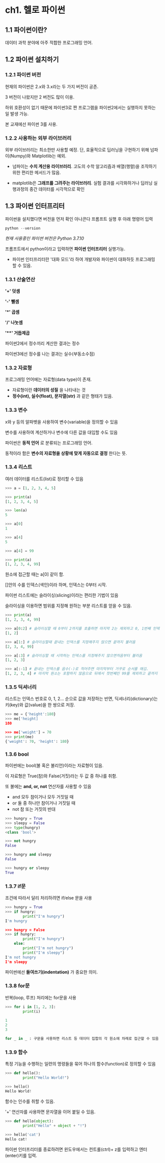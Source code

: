 # ch1. 헬로 파이썬

## 1.1 파이썬이란?
데이터 과학 분야에 아주 적합한 프로그래밍 언어.

## 1.2 파이썬 설치하기
### 1.2.1 파이썬 버전
현재의 파이썬은 2.x와 3.x라는 두 가지 버전이 공존. 

3 버전이 나왔지만 2 버전도 많이 이용. 

하위 호환성이 없기 때문에 파이썬3로 짠 프로그램을 파이썬2에서는 실행하지 못하는 일 발생 가능.

본 교재에선 파이썬 3를 사용.

### 1.2.2 사용하는 외부 라이브러리
외부 라이브러리는 최소한만 사용할 예정. 단, 효율적으로 딥러닝을 구현하기 위해 넘파이(Numpy)와 Matplotlib는 예외. 

* 넘파이는 __수치 계산용 라이브러리__. 고도의 수학 알고리즘과 배열(행렬)을 조작하기 위한 편리한 메서드가 많음. 

* matplotlib은 __그래프를 그려주는 라이브러리__. 실험 결과를 시각화하거나 딥러닝 실행과정의 중간 데이터를 시각적으로 확인

## 1.3 파이썬 인터프리터
파이썬을 설치했다면 버전을 먼저 확인
아나콘다 프롬프트 실행 후 아래 명령어 입력
```python
python --version
```

_현재 사용중인 파이썬 버전은 Python 3.7.10_

프롬프트에서 python이라고 입력하면 __파이썬 인터프리터__ 실행가능.

* 파이썬 인터프리터란 '대화 모드'라 하여 개발자와 파이썬이 대화하듯 프로그래밍 할 수 있음. 

### 1.3.1 산술연산 
 __'+' 덧셈__
 
 __'-' 뺄셈__
 
 __'*' 곱셈__
 
 __'/' 나눗셈__
 
 __'**' 거듭제곱__
 
 파이썬2에서 정수끼리 계산한 결과는 정수
 
 파이썬3에선 정수를 나는 결과는 실수(부동소수점)
 
### 1.3.2 자료형
프로그래밍 언어에는 자료형(data type)이 존재. 

* 자료형이란 __데이터의 성질__ 을 나타내는 것
* __정수(int), 실수(float), 문자열(str)__ 과 같은 형태가 있음.
 
### 1.3.3 변수
x와 y 등의 알파벳을 사용하여 변수(variable)을 정의할 수 있음 

변수를 사용하여 계산하거나 변수에 다른 값을 대입할 수도 있음

파이썬은 __동적 언어__ 로 분류되는 프로그래밍 언어. 

동적이라 함은 __변수의 자료형을 상황에 맞게 자동으로 결정__ 한다는 뜻. 

### 1.3.4 리스트

여러 데이터를 리스트(list)로 정리할 수 있음

``` python
>>> a = [1, 2, 3, 4, 5]

>>> print(a)
[1, 2, 3, 4, 5]

>>> len(a)
5

>>> a[0]
1

>>> a[4]
5

>>> a[4] = 99

>>> print(a)
[1, 2, 3, 4, 99]
```

원소에 접근할 때는 a[0] 같이 함.

[]안의 수를 인덱스(색인)이라 하며, 인덱스는 0부터 시작. 

파이썬 리스트에는 슬라이싱(slicing)이라는 편리한 기법이 있음

슬라이싱을 이용하면 범위를 지정해 원하는 부분 리스트를 얻을 수 있음.

``` python
>>> print(a)
[1, 2, 3, 4, 99]

>>> a[0:2] # 슬라이싱할 때 0부터 2까지를 호출하면 마지막 2는 제외하고 0, 1번째 인덱스만 호출됨. 
[1, 2]

>>> a[1:] # 슬라이싱할때 끝내는 인덱스를 지정해주지 않으면 끝까지 불러옴
[2, 3, 4, 99]

>>> a[:3] # 슬라이싱할 때 시작하는 인덱스를 지정해주지 않으면처음부터 불러옴
[1, 2, 3] 

>>> a[:-1] # 끝내는 인덱스를 음수(-)로 적어주면 마지막부터 거꾸로 순서를 매김. 
[1, 2, 3, 4] # 마지막 원소는 포함하지 않음으로 뒤에서 첫번째인 99를 제외하고 끝까지 불러옴.
```

### 1.3.5 딕셔너리

리스트는 인덱스 번호로 0, 1, 2... 순으로 값을 저장하는 반면, 딕셔너리(dictionary)는 키(key)와 값(value)을 한 쌍으로 저장.

```python
>>> me = {'height':180}
>>> me['height]
180

>>> me['weight'] = 70
>>> print(me)
{'weight': 70, 'height': 180}
```

### 1.3.6 bool

파이썬에는 bool(불 혹은 불리언)이라는 자료형이 있음.

이 자료형은 True(참)와 False(거짓)라는 두 값 중 하나를 취함.

또 불에는 __and, or, not__ 연산자를 사용할 수 있음

* and 모두 참이거나 모두 거짓일 때
* or 둘 중 하나만 참이거나 거짓일 때
* not 참 또는 거짓의 반대 

``` python
>>> hungry = True
>>> sleepy = False
>>> type(hungry)
<class 'bool'>

>>> not hungry
False

>>> hungry and sleepy
False

>>> hungry or sleepy
True
```

### 1.3.7 if문 
조건에 따라서 달리 처리하려면 if/else 문을 사용

```python
>>> hungry = True
>>> if hungry:
        print("I'm hungry")
I'm hungry

>>> hungry = False
>>> if hungry:
        print("I'm hungry")
    else:
        print("I'm not hungry")
        print("I'm sleepy")
I'm not hungry
I'm sleepy

```

파이썬에선 __들여쓰기(indentation)__ 가 중요한 의미. 

### 1.3.8 for문
반복(loop, 루프) 처리에는 for문을 사용

``` python
>>> for i in [1, 2, 3]:
        print(i)
        
1
2
3

for _ in _ : 구문을 사용하면 리스트 등 데이터 집합의 각 원소에 차례로 접근할 수 있음
```

### 1.3.9 함수
특정 기능을 수행하는 일련의 명령들을 묶어 하나의 함수(function)로 정의할 수 있음

``` python
>>> def hello():
        print("Hello World!")

>>> hello()
Hello World!
```

함수는 인수를 취할 수 있음. 

'+' 연산자를 사용하면 문자열을 이어 붙일 수 있음.

``` python
>>> def hello(object):
        print("Hello" + object + "!")
        
>>> hello('cat')
Hello cat!
```

파이썬 인터프리터를 종료하려면 윈도우에서는 컨트롤(ctrl)+ z를 입력하고 엔터(enter)키를 입력.


